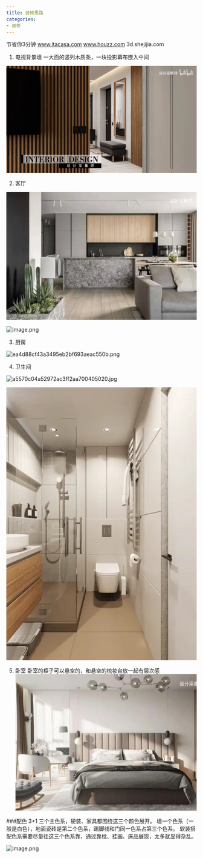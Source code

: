```yaml
---
title: 装修思路
categories:
- 装修
---
```

节省你3分钟
www.itacasa.com
www.houzz.com
3d.shejijia.com


1. 电视背景墙
一大面的竖列木质条，一块投影幕布嵌入中间

![image.png](装修思路.assets\128509a6e5f2499ca666de4fabe16dc9.png)

2. 客厅

![e1bb63404ebef42932615a6afab7c7f.jpg](装修思路.assets\30c7edb6d242489392a72dc1a909a44d.png)

![image.png](装修思路.assetsb766a8053a946b5bc587159c52a5c17.png)


3. 厨房

![ea4d88cf43a3495eb2bf693aeac550b.png](装修思路.assets5cc830ef254438586341565c9d56db9.png)

4. 卫生间

![a5570c04a52972ac3ff2aa700405020.jpg](装修思路.assets27cf7e837024bfdb1aa897311d4973a.png)

![0014dd40778d31da97c59884e303bc4.png](装修思路.assets\1df2b8ba8d7b41ecb3d5f831bcaf74dc.png)

5. 卧室
卧室的柜子可以悬空的，和悬空的梳妆台放一起有层次感
![f6b3f755b496afb2fe369cae98837fb.jpg](装修思路.assets\373ce347d54a42c9abbd7713a82e137a.png)


###配色  3+1
  三个主色系，硬装、家具都围绕这三个颜色展开。  墙一个色系（一般是白色），地面瓷砖是第二个色系，踢脚线和门同一色系占第三个色系。
软装搭配色系需要尽量往这三个色系靠，通过靠枕、挂画、床品展现，太多就显得杂乱。

![image.png](装修思路.assets9d35b52f8794c78b9081ad43eb06e4e.png)
